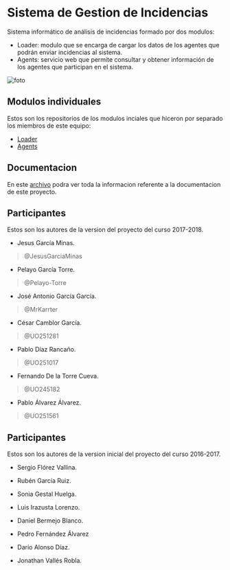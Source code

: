 # Sistema de Gestion de Incidencias #

Sistema informático de análisis de incidencias formado por dos modulos:

- Loader: modulo que se encarga de cargar los datos de los agentes que podrán enviar incidencias al sistema.
- Agents: servicio web que permite consultar y obtener información de los agentes que participan en el sistema.

![foto](https://user-images.githubusercontent.com/35923796/36105672-87c339da-1015-11e8-8da8-fea19e86ff75.jpg)

## Modulos individuales ##

Estos son los repositorios de los modulos inciales que hiceron por separado los miembros de este equipo:
- [Loader](https://github.com/Arquisoft/Loader_e2a)
- [Agents](https://github.com/Arquisoft/Agents_e2a)

## Documentacion ##

En este [archivo](https://unioviedo-my.sharepoint.com/:w:/g/personal/uo251317_uniovi_es/ETHUdS_GyjNHiUy6GJEVLPoB6QVrTnqh-6XOqBtsLwIL5w?e=cE5Ztd) podra ver toda la informacion referente a la documentacion de este proyecto.


## Participantes ##

Estos son los autores de la version del proyecto del curso 2017-2018.

+ Jesus García Minas.
> @JesusGarciaMinas

+ Pelayo García Torre.
> @Pelayo-Torre

+ José Antonio García García.
> @MrKarrter

+ César Camblor García.
> @UO251281

+ Pablo Díaz Rancaño.
> @UO251017

+ Fernando De la Torre Cueva.
> @UO245182

+ Pablo Álvarez Álvarez.
> @UO251561

## Participantes ##

Estos son los autores de la version inicial del proyecto del curso 2016-2017.

+ Sergio Flórez Vallina.

+ Rubén García Ruiz. 

+ Sonia Gestal Huelga.

+ Luis Irazusta Lorenzo.

+ Daniel Bermejo Blanco.

+ Pedro Fernández Álvarez

+ Darío Alonso Díaz.

+ Jonathan Vallés Robla.
